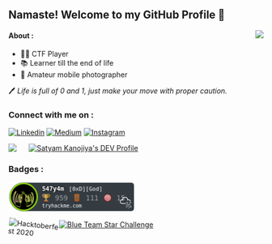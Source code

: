 ## Namaste! Welcome to my GitHub Profile 🙏 

<img src="https://github-readme-stats.vercel.app/api?username=547y4m&show_icons=true&hide_border=true" align="right">


#### About :

- 👨‍💻 CTF Player </br>
- 📚 Learner till the end of life
- 📸 Amateur mobile photographer

🖊 *Life is full of 0 and 1, just make your move with proper caution.*


 
### Connect with me on :

[<img src="https://camo.githubusercontent.com/6dc9828248fb64760c234f5b24c275a4912e9bb546c281d0c8e67cecb3381669/68747470733a2f2f696d672e736869656c64732e696f2f62616467652f2d4c696e6b6564496e2d626c75653f7374796c653d666c6174266c6f676f3d4c696e6b6564696e266c6f676f436f6c6f723d7768697465" alt="Linkedin" data-canonical-src="https://img.shields.io/badge/-LinkedIn-blue?style=flat&amp;logo=Linkedin&amp;logoColor=white" style="max-width:100%;">](https://www.linkedin.com/in/satyam-kanojiya)
[<img src="https://camo.githubusercontent.com/79687b17ae25c4b4dc4141f187f1fbad2efbe1bd9a48ce11a7fe8cb573b6971f/68747470733a2f2f696d672e736869656c64732e696f2f62616467652f2d4d656469756d2d3033613537613f7374796c653d666c61742d737175617265266c6162656c436f6c6f723d303030303030266c6f676f3d4d656469756d266c696e6b3d68747470733a2f2f6d656469756d2e636f6d2f406a6f626f776f6e7562692f" alt="Medium" data-canonical-src="https://img.shields.io/badge/-Medium-03a57a?style=flat-square&amp;labelColor=000000&amp;logo=Medium&amp;link=https://medium.com/@jobowonubi/" style="max-width:100%;">](https://medium.com/@satyam29k)
[<img src="https://camo.githubusercontent.com/fb9dce7e587c033b550a94d232d2957b372e916bc6c5788d58a3a078e2b2ef6e/68747470733a2f2f696d672e736869656c64732e696f2f62616467652f2d496e7374616772616d2d6331333538343f7374796c653d666c6174266c6162656c436f6c6f723d633133353834266c6f676f3d696e7374616772616d266c6f676f436f6c6f723d7768697465" alt="Instagram" data-canonical-src="https://img.shields.io/badge/-Instagram-c13584?style=flat&amp;labelColor=c13584&amp;logo=instagram&amp;logoColor=white" style="max-width:100%;">](https://www.instagram.com/_wand3r3rs_/)
 
[<img align="left" width="40px" src="https://www.flaticon.com/svg/static/icons/svg/174/174872.svg">](https://open.spotify.com/playlist/0JQDJe3ROTbmC0k3ZIIDgH?si=LyT4LAbFSsuC89yNxuFgcA)
[<img src="https://d2fltix0v2e0sb.cloudfront.net/dev-badge.svg" alt="Satyam Kanojiya's DEV Profile" height="40" width="40">](https://dev.to/547y4m)    

### Badges :
[<img src="https://github.com/547y4m/547y4m/blob/main/547y4m.png" width="250">](https://tryhackme.com/p/547y4m)

[<img align="left" width="100" src="https://res.cloudinary.com/practicaldev/image/fetch/s--ajGtUgSU--/c_limit,f_auto,fl_progressive,q_80,w_180/https://dev-to-uploads.s3.amazonaws.com/uploads/badge/badge_image/80/hacktoberfest2020-badge_2.png" alt="Hacktoberfest 2020" class="mx-auto max-w-75 h-auto align-middle" style="transform: rotate(6deg);">](https://dev.to/547y4m)

[<img class="cr-badges-full-badge__img" src="https://images.youracclaim.com/size/680x680/images/791c58ae-ff7f-4ea9-8dfc-c63ac27a08bc/final_blue_team_star_challenge.png" alt="Blue Team Star Challenge" width="110">](https://www.youracclaim.com/badges/31e1cf15-598c-4a75-a2f6-714c77a2e1ba/public_url)

 
<!--![YOURNAME github stats](https://github-readme-stats.vercel.app/api?username=547y4m&show_icons=true&hide_border=true) 


<!--
**547y4m/547y4m** is a ✨ _special_ ✨ repository because its `README.md` (this file) appears on your GitHub profile.

Here are some ideas to get you started:

- 🔭 I’m currently working on ...
- 🌱 I’m currently learning ...
- 👯 I’m looking to collaborate on ...
- 🤔 I’m looking for help with ...
- 💬 Ask me about ...
- 📫 How to reach me: ...
- 😄 Pronouns: ...
- ⚡ Fun fact: ...
-->
